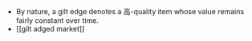 - By nature, a gilt edge denotes a 高-quality item whose value remains fairly constant over time.
- [[gilt adged market]]